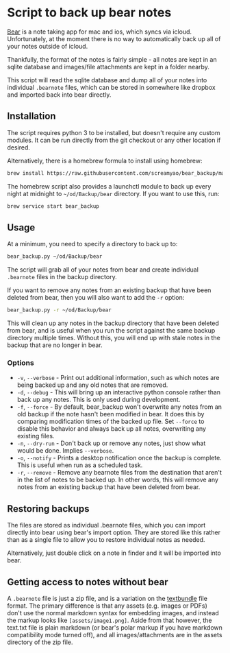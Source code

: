 # Script to back up bear notes

[Bear](http://www.bear-writer.com/) is a note taking app for mac and ios,
which syncs via icloud. Unfortunately, at the moment there is no way to
automatically back up all of your notes outside of icloud.

Thankfully, the format of the notes is fairly simple - all notes are kept in
an sqlite database and images/file attachments are kept in a folder nearby.

This script will read the sqlite database and dump all of your notes into
individual `.bearnote` files, which can be stored in somewhere like dropbox
and imported back into bear directly.

## Installation

The script requires python 3 to be installed, but doesn't require any custom
modules. It can be run directly from the git checkout or any other location if
desired.

Alternatively, there is a homebrew formula to install using homebrew:

```sh
brew install https://raw.githubusercontent.com/screamyao/bear_backup/master/Formula/bear_backup.rb
```

The homebrew script also provides a launchctl module to back up every night at
midnight to `~/od/Backup/bear` directory. If you want to use this, run:

```sh
brew service start bear_backup
```

## Usage

At a minimum, you need to specify a directory to back up to:

```sh
bear_backup.py ~/od/Backup/bear
```

The script will grab all of your notes from bear and create individual
`.bearnote` files in the backup directory.

If you want to remove any notes from an existing backup that have been deleted
from bear, then you will also want to add the `-r` option:

```sh
bear_backup.py -r ~/od/Backup/bear
```

This will clean up any notes in the backup directory that have been deleted
from bear, and is useful when you run the script against the same backup
directory multiple times. Without this, you will end up with stale notes in
the backup that are no longer in bear.

### Options

* `-v`, `--verbose` - Print out additional information, such as which notes
  are being backed up and any old notes that are removed.
* `-d`, `--debug` - This will bring up an interactive python console rather
  than back up any notes. This is only used during development.
* `-f`, `--force` - By default, bear_backup won't overwrite any notes from an
  old backup if the note hasn't been modified in bear. It does this by
  comparing modification times of the backed up file. Set `--force` to
  disable this behavior and always back up all notes, overwriting any existing
  files.
* `-n`, `--dry-run` - Don't back up or remove any notes, just show what would
  be done. Implies `--verbose`.
* `-o`, `--notify` - Prints a desktop notification once the backup is
  complete. This is useful when run as a scheduled task.
* `-r`, `--remove` - Remove any bearnote files from the destination that
  aren't in the list of notes to be backed up. In other words, this will
  remove any notes from an existing backup that have been deleted from bear.

## Restoring backups

The files are stored as individual .bearnote files, which you can import
directly into bear using bear's import option. They are stored like this
rather than as a single file to allow you to restore individual notes as
needed.

Alternatively, just double click on a note in finder and it will be imported
into bear.

## Getting access to notes without bear

A `.bearnote` file is just a zip file, and is a variation on the
[textbundle](https://textbundle.org) file format. The primary difference is
that any assets (e.g. images or PDFs) don't use the normal markdown syntax for
embedding images, and instead the markup looks like `[assets/image1.png]`.
Aside from that however, the text.txt file is plain markdown (or bear's polar
markup if you have markdown compatibility mode turned off), and all
images/attachments are in the assets directory of the zip file.
